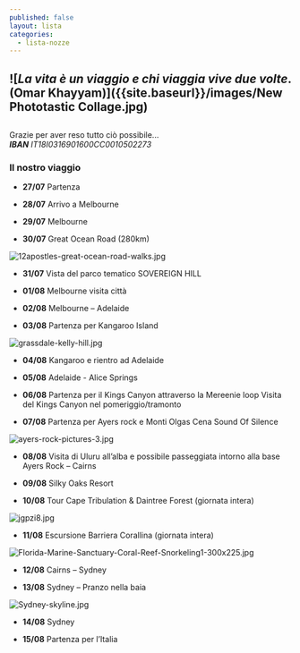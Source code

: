 ```yaml
---
published: false
layout: lista
categories:
  - lista-nozze
---
```

## ![_La vita è un viaggio e chi viaggia vive due volte_. (Omar Khayyam)]({{site.baseurl}}/images/New Phototastic Collage.jpg)
##
<div class="citazione">
Grazie per aver reso tutto ciò possibile...
</div>

<address>
<strong>IBAN</strong> IT18I0316901600CC0010502273
</address>

### Il nostro viaggio

- **27/07** Partenza

- **28/07** Arrivo a Melbourne

- **29/07** Melbourne  

- **30/07** Great Ocean Road (280km)

![12apostles-great-ocean-road-walks.jpg]({{site.baseurl}}/images/12apostles-great-ocean-road-walks.jpg)	

- **31/07** Vista del parco tematico SOVEREIGN HILL 	

- **01/08** Melbourne visita città  

- **02/08** Melbourne – Adelaide 

- **03/08** Partenza per Kangaroo Island

![grassdale-kelly-hill.jpg]({{site.baseurl}}/images/grassdale-kelly-hill.jpg)	

- **04/08** Kangaroo e rientro ad Adelaide

- **05/08** Adelaide - Alice Springs 

- **06/08** Partenza per il Kings Canyon attraverso la Mereenie loop 
          Visita del Kings Canyon nel pomeriggio/tramonto
          
- **07/08** Partenza per Ayers rock e Monti Olgas 
          Cena Sound Of Silence
          
![ayers-rock-pictures-3.jpg]({{site.baseurl}}/images/ayers-rock-pictures-3.jpg)

- **08/08** Visita di Uluru all’alba e possibile passeggiata intorno alla base
	      Ayers Rock – Cairns 
          
- **09/08** Silky Oaks Resort 

- **10/08** Tour Cape Tribulation & Daintree Forest (giornata intera)

![jgpzi8.jpg]({{site.baseurl}}/images/jgpzi8.jpg)

- **11/08** Escursione Barriera Corallina (giornata intera)

![Florida-Marine-Sanctuary-Coral-Reef-Snorkeling1-300x225.jpg]({{site.baseurl}}/images/Florida-Marine-Sanctuary-Coral-Reef-Snorkeling1-300x225.jpg)
	 
- **12/08** Cairns – Sydney 

- **13/08** Sydney – Pranzo nella baia

![Sydney-skyline.jpg]({{site.baseurl}}/images/Sydney-skyline.jpg)

- **14/08** Sydney
		
- **15/08** Partenza per l’Italia

